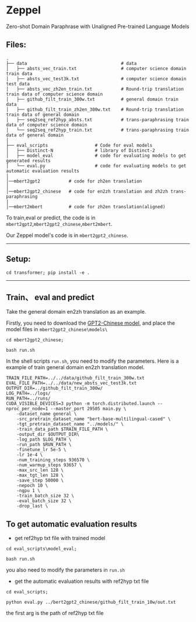 # Zeppel
Zero-shot Domain Paraphrase with Unaligned Pre-trained Language Models

## Files:
    .
    ├── data                                    # data
    │   ├── absts_vec_train.txt                 # computer science domain train data
    │   ├── absts_vec_test3k.txt                # computer science domain test data
    │   ├── absts_vec_zh2en_train.txt           # Round-trip translation train data of computer science domain 
    │   ├── github_filt_train_300w.txt          # general domain train data
    │   ├── github_filt_train_zh2en_300w.txt    # Round-trip translation train data of general domain
    │   ├── seq2seq_ref2hyp_absts.txt           # trans-paraphrasing train data of computer science domain 
    │   └── seq2seq_ref2hyp_train.txt           # trans-paraphrasing train data of general domain
    │
    ├── eval_scripts                  # Code for eval models
    │   ├── Distinct-N                # library of Distinct-2
    │   ├── model_eval                # code for evaluating models to get generated results
    │   └── eval.py                   # code for evaluating models to get automatic evaluation results
    │
    │──mbert2gpt2           # code for zh2en translation
    │   
    │──mbert2gpt2_chinese   # code for en2zh translation and zh2zh trans-paraphrasing
    |
    │──mbert2mbert          # code for zh2en translation(aligned)
    
To train,eval or predict, the code is in `mbert2gpt2`,`mbert2gpt2_chinese`,`mbert2mbert`.

Our Zeppel model's code is in  `mbert2gpt2_chinese`.

-----------------------------------------------------
## Setup:

``cd transformer; pip install -e .``

-----------------------------------------------------
## Train、 eval and predict
Take the general domain en2zh translation as an example.

Firstly, you need to download the [GPT2-Chinese model](https://drive.google.com/drive/folders/1dLEANs5z4pWS0pzrak6Q2H2Nq4iYsMsf), and place the model files in  ``mbert2gpt2_chinese\models\``

```shell
cd mbert2gpt2_chinese; 

bash run.sh
```

In the shell scripts `run.sh`, you need to modify the parameters. Here is a example of train general domain en2zh translation model.
```shell
TRAIN_FILE_PATH=../../data/github_filt_train_300w.txt
EVAL_FILE_PATH=../../data/new_absts_vec_test3k.txt
OUTPUT_DIR=../github_filt_train_300w/
LOG_PATH=../logs/
RUN_PATH=../runs/
CUDA_VISIBLE_DEVICES=3 python -m torch.distributed.launch --nproc_per_node=1 --master_port 29505 main.py \
    -dataset_name general \
    -src_pretrain_dataset_name "bert-base-multilingual-cased" \
    -tgt_pretrain_dataset_name "../models/" \
    -train_data_path $TRAIN_FILE_PATH \
    -output_dir $OUTPUT_DIR\
    -log_path $LOG_PATH \
    -run_path $RUN_PATH \
    -finetune_lr 5e-5 \
    -lr 1e-4 \
    -num_training_steps 936570 \
    -num_warmup_steps 93657 \
    -max_src_len 128 \
    -max_tgt_len 128 \
    -save_step 50000 \
    -nepoch 10 \
    -ngpu 1 \
    -train_batch_size 32 \
    -eval_batch_size 32 \
    -drop_last \
```

## To get automatic evaluation results

* get ref2hyp txt file with trained model
```shell
cd eval_scripts\model_eval; 

bash run.sh
```
you also need to modify the parameters in ``run.sh``

* get the automatic evaluation results with ref2hyp txt file
```shell
cd eval_scripts; 

python eval.py ../bert2gpt2_chinese/github_filt_train_10w/out.txt
```
the first arg is the path of ref2hyp txt file